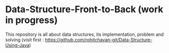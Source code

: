 # Data-Structure-Front-to-Back (work in progress)
This repository is all about data structures, its implementation, problem and solving (visit first : https://github.com/rohitchavan-git/Data-Structure-Using-Java)
